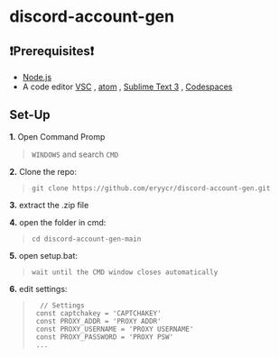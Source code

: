 # discord-account-gen

## ❗Prerequisites❗
- [Node.js](https://nodejs.org/en/download/)
- A code editor [VSC](https://code.visualstudio.com/) , [atom](https://atom.io/) , [Sublime Text 3](http://www.sublimetext.com/) , [Codespaces](https://github.com/features/codespaces)

## Set-Up

**1.** Open Command Promp
> `WINDOWS` and search `CMD`

 **2.** Clone the repo:
 > `git clone https://github.com/eryycr/discord-account-gen.git`

**3.** extract the .zip file

**4.** open the folder in cmd:
> `cd discord-account-gen-main`

**5.** open setup.bat:
> `wait until the CMD window closes automatically`

**6.** edit settings:
> ```
>   // Settings
>  const captchakey = 'CAPTCHAKEY'
>  const PROXY_ADDR = 'PROXY ADDR'
>  const PROXY_USERNAME = 'PROXY USERNAME'
>  const PROXY_PASSWORD = 'PROXY PSW'
>  ...
> ```
